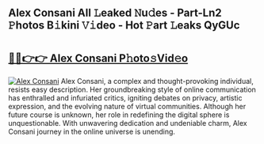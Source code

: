 ## Alex Consani All 𝙻eaked 𝙽u𝚍es - Part-Ln2 𝙿hotos B𝚒kini 𝚅𝚒deo - Hot 𝙿art 𝙻eaks QyGUc

# <h2><a href="http://ld18kr.urlbe.top/?page=Alex+Consani">🔗🔗👉👉 Alex Consani P𝚑oto𝚜Vid𝚎o</a></h2>

[![Alex Consani](https://i.imgur.com/eBuTRDB.gif)](http://ld18kr.urlbe.top/?page=Alex+Consani)
Alex Consani, a complex and thought-provoking individual, resists easy description. Her groundbreaking style of online communication has enthralled and infuriated critics, igniting debates on privacy, artistic expression, and the evolving nature of virtual communities. Although her future course is unknown, her role in redefining the digital sphere is unquestionable. With unwavering dedication and undeniable charm, Alex Consani journey in the online universe is unending.
